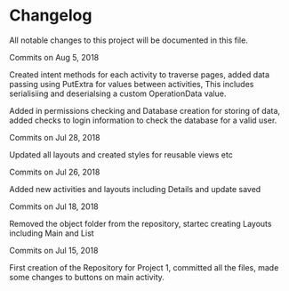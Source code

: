 # Changelog
All notable changes to this project will be documented in this file.

Commits on Aug 5, 2018

Created intent methods for each activity to traverse pages, added data passing using PutExtra for values between activities, This includes serialisiing and deserialsing a custom OperationData value.

Added in permissions checking and Database creation for storing of data, added checks to login information to check the database for a valid user.
 
Commits on Jul 28, 2018

Updated all layouts and created styles for reusable views etc

Commits on Jul 26, 2018

Added new activities and layouts including Details and update saved

Commits on Jul 18, 2018

Removed the object folder from the repository, startec creating Layouts including Main and List

Commits on Jul 15, 2018

First creation of the Repository for Project 1, committed all the files, made some changes to buttons on main activity.





